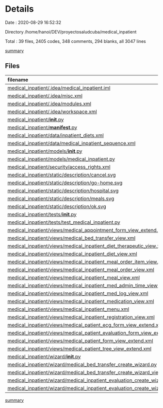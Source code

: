 # Details

Date : 2020-08-29 16:52:32

Directory /home/hanoi/DEV/proyectosaludcuba/medical_inpatient

Total : 39 files,  2405 codes, 348 comments, 294 blanks, all 3047 lines

[summary](results.md)

## Files
| filename | language | code | comment | blank | total |
| :--- | :--- | ---: | ---: | ---: | ---: |
| [medical_inpatient/.idea/medical_inpatient.iml](/medical_inpatient/.idea/medical_inpatient.iml) | XML | 11 | 0 | 0 | 11 |
| [medical_inpatient/.idea/misc.xml](/medical_inpatient/.idea/misc.xml) | XML | 4 | 0 | 0 | 4 |
| [medical_inpatient/.idea/modules.xml](/medical_inpatient/.idea/modules.xml) | XML | 8 | 0 | 0 | 8 |
| [medical_inpatient/.idea/workspace.xml](/medical_inpatient/.idea/workspace.xml) | XML | 238 | 0 | 0 | 238 |
| [medical_inpatient/__init__.py](/medical_inpatient/__init__.py) | Python | 2 | 4 | 2 | 8 |
| [medical_inpatient/__manifest__.py](/medical_inpatient/__manifest__.py) | Python | 43 | 4 | 2 | 49 |
| [medical_inpatient/data/inpatient_diets.xml](/medical_inpatient/data/inpatient_diets.xml) | XML | 209 | 0 | 33 | 242 |
| [medical_inpatient/data/medical_inpatient_sequence.xml](/medical_inpatient/data/medical_inpatient_sequence.xml) | XML | 17 | 1 | 5 | 23 |
| [medical_inpatient/models/__init__.py](/medical_inpatient/models/__init__.py) | Python | 1 | 4 | 2 | 7 |
| [medical_inpatient/models/medical_inpatient.py](/medical_inpatient/models/medical_inpatient.py) | Python | 825 | 63 | 119 | 1,007 |
| [medical_inpatient/security/access_rights.xml](/medical_inpatient/security/access_rights.xml) | XML | 36 | 34 | 18 | 88 |
| [medical_inpatient/static/description/cancel.svg](/medical_inpatient/static/description/cancel.svg) | XML | 17 | 0 | 1 | 18 |
| [medical_inpatient/static/description/go-home.svg](/medical_inpatient/static/description/go-home.svg) | XML | 41 | 0 | 1 | 42 |
| [medical_inpatient/static/description/hospital.svg](/medical_inpatient/static/description/hospital.svg) | XML | 52 | 0 | 1 | 53 |
| [medical_inpatient/static/description/meals.svg](/medical_inpatient/static/description/meals.svg) | XML | 43 | 0 | 3 | 46 |
| [medical_inpatient/static/description/ok.svg](/medical_inpatient/static/description/ok.svg) | XML | 18 | 0 | 2 | 20 |
| [medical_inpatient/tests/__init__.py](/medical_inpatient/tests/__init__.py) | Python | 1 | 3 | 2 | 6 |
| [medical_inpatient/tests/test_medical_inpatient.py](/medical_inpatient/tests/test_medical_inpatient.py) | Python | 6 | 3 | 5 | 14 |
| [medical_inpatient/views/medical_appointment_form_view_extend.xml](/medical_inpatient/views/medical_appointment_form_view_extend.xml) | XML | 16 | 4 | 4 | 24 |
| [medical_inpatient/views/medical_bed_transfer_view.xml](/medical_inpatient/views/medical_bed_transfer_view.xml) | XML | 37 | 14 | 6 | 57 |
| [medical_inpatient/views/medical_inpatient_diet_therapeutic_view.xml](/medical_inpatient/views/medical_inpatient_diet_therapeutic_view.xml) | XML | 47 | 3 | 6 | 56 |
| [medical_inpatient/views/medical_inpatient_diet_view.xml](/medical_inpatient/views/medical_inpatient_diet_view.xml) | XML | 31 | 14 | 4 | 49 |
| [medical_inpatient/views/medical_inpatient_meal_order_item_view.xml](/medical_inpatient/views/medical_inpatient_meal_order_item_view.xml) | XML | 31 | 14 | 7 | 52 |
| [medical_inpatient/views/medical_inpatient_meal_order_view.xml](/medical_inpatient/views/medical_inpatient_meal_order_view.xml) | XML | 82 | 3 | 7 | 92 |
| [medical_inpatient/views/medical_inpatient_meal_view.xml](/medical_inpatient/views/medical_inpatient_meal_view.xml) | XML | 50 | 3 | 4 | 57 |
| [medical_inpatient/views/medical_inpatient_med_admin_time_view.xml](/medical_inpatient/views/medical_inpatient_med_admin_time_view.xml) | XML | 36 | 14 | 7 | 57 |
| [medical_inpatient/views/medical_inpatient_med_log_view.xml](/medical_inpatient/views/medical_inpatient_med_log_view.xml) | XML | 41 | 14 | 5 | 60 |
| [medical_inpatient/views/medical_inpatient_medication_view.xml](/medical_inpatient/views/medical_inpatient_medication_view.xml) | XML | 76 | 15 | 6 | 97 |
| [medical_inpatient/views/medical_inpatient_menu.xml](/medical_inpatient/views/medical_inpatient_menu.xml) | XML | 35 | 3 | 2 | 40 |
| [medical_inpatient/views/medical_inpatient_registration_view.xml](/medical_inpatient/views/medical_inpatient_registration_view.xml) | XML | 146 | 6 | 12 | 164 |
| [medical_inpatient/views/medical_patient_ecg_form_view_extend.xml](/medical_inpatient/views/medical_patient_ecg_form_view_extend.xml) | XML | 5 | 16 | 2 | 23 |
| [medical_inpatient/views/medical_patient_evaluation_form_view_extend.xml](/medical_inpatient/views/medical_patient_evaluation_form_view_extend.xml) | XML | 5 | 17 | 2 | 24 |
| [medical_inpatient/views/medical_patient_form_view_extend.xml](/medical_inpatient/views/medical_patient_form_view_extend.xml) | XML | 17 | 3 | 4 | 24 |
| [medical_inpatient/views/medical_patient_tree_view_extend.xml](/medical_inpatient/views/medical_patient_tree_view_extend.xml) | XML | 16 | 3 | 3 | 22 |
| [medical_inpatient/wizard/__init__.py](/medical_inpatient/wizard/__init__.py) | Python | 2 | 22 | 2 | 26 |
| [medical_inpatient/wizard/medical_bed_transfer_create_wizard.py](/medical_inpatient/wizard/medical_bed_transfer_create_wizard.py) | Python | 65 | 32 | 5 | 102 |
| [medical_inpatient/wizard/medical_bed_transfer_create_wizard_view.xml](/medical_inpatient/wizard/medical_bed_transfer_create_wizard_view.xml) | XML | 33 | 3 | 3 | 39 |
| [medical_inpatient/wizard/medical_inpatient_evaluation_create_wizard.py](/medical_inpatient/wizard/medical_inpatient_evaluation_create_wizard.py) | Python | 35 | 26 | 4 | 65 |
| [medical_inpatient/wizard/medical_inpatient_evaluation_create_wizard_view.xml](/medical_inpatient/wizard/medical_inpatient_evaluation_create_wizard_view.xml) | XML | 27 | 3 | 3 | 33 |

[summary](results.md)